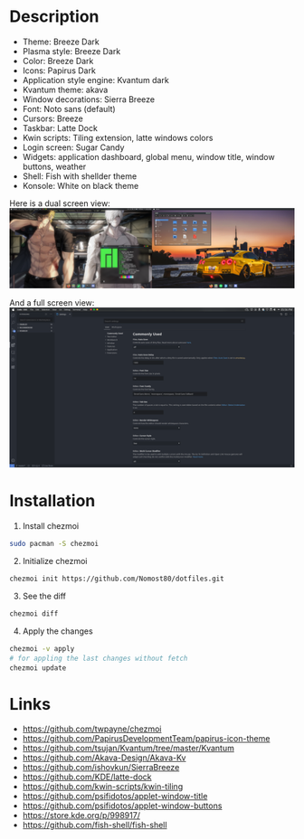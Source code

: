 # Description

* Theme: Breeze Dark
* Plasma style: Breeze Dark
* Color: Breeze Dark
* Icons: Papirus Dark
* Application style engine: Kvantum dark
* Kvantum theme: akava
* Window decorations: Sierra Breeze
* Font: Noto sans (default)
* Cursors: Breeze
* Taskbar: Latte Dock
* Kwin scripts: Tiling extension, latte windows colors
* Login screen: Sugar Candy
* Widgets: application dashboard, global menu, window title, window buttons, weather
* Shell: Fish with shellder theme
* Konsole: White on black theme

Here is a dual screen view:
![Screen](images/my_kde.png)

And a full screen view:
![Fullscreen](images/full_screen.png)

# Installation

1. Install chezmoi
```bash
sudo pacman -S chezmoi
```

2. Initialize chezmoi
```bash
chezmoi init https://github.com/Nomost80/dotfiles.git
```

3. See the diff
```bash
chezmoi diff
```

4. Apply the changes
```bash
chezmoi -v apply
# for appling the last changes without fetch
chezmoi update
```

# Links

* https://github.com/twpayne/chezmoi
* https://github.com/PapirusDevelopmentTeam/papirus-icon-theme
* https://github.com/tsujan/Kvantum/tree/master/Kvantum
* https://github.com/Akava-Design/Akava-Kv
* https://github.com/ishovkun/SierraBreeze
* https://github.com/KDE/latte-dock
* https://github.com/kwin-scripts/kwin-tiling
* https://github.com/psifidotos/applet-window-title
* https://github.com/psifidotos/applet-window-buttons
* https://store.kde.org/p/998917/
* https://github.com/fish-shell/fish-shell
